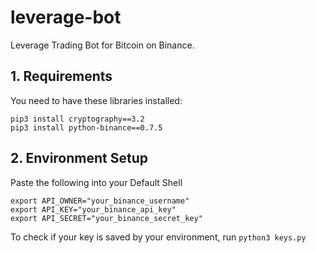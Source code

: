 # leverage-bot
Leverage Trading Bot for Bitcoin on Binance. 

## 1. Requirements
You need to have these libraries installed:
```
pip3 install cryptography==3.2 
pip3 install python-binance==0.7.5
```
## 2. Environment Setup
Paste the following into your Default Shell
```
export API_OWNER="your_binance_username"
export API_KEY="your_binance_api_key"
export API_SECRET="your_binance_secret_key"
```
To check if your key is saved by your environment, run `python3 keys.py`
